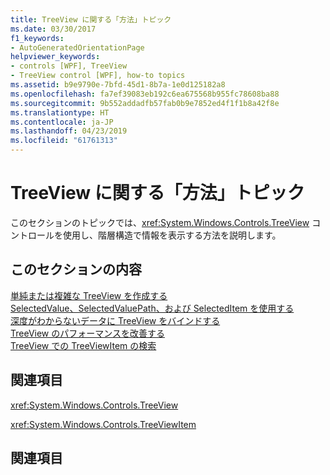 ```yaml
---
title: TreeView に関する「方法」トピック
ms.date: 03/30/2017
f1_keywords:
- AutoGeneratedOrientationPage
helpviewer_keywords:
- controls [WPF], TreeView
- TreeView control [WPF], how-to topics
ms.assetid: b9e9790e-7bfd-45d1-8b7a-1e0d125182a8
ms.openlocfilehash: fa7ef39083eb192c6ea675568b955fc78608ba88
ms.sourcegitcommit: 9b552addadfb57fab0b9e7852ed4f1f1b8a42f8e
ms.translationtype: HT
ms.contentlocale: ja-JP
ms.lasthandoff: 04/23/2019
ms.locfileid: "61761313"
---
```

# <a name="treeview-how-to-topics"></a>TreeView に関する「方法」トピック
このセクションのトピックでは、<xref:System.Windows.Controls.TreeView> コントロールを使用し、階層構造で情報を表示する方法を説明します。  
  
## <a name="in-this-section"></a>このセクションの内容  
 [単純または複雑な TreeView を作成する](how-to-create-simple-or-complex-treeviews.md)  
  [SelectedValue、SelectedValuePath、および SelectedItem を使用する](how-to-use-selectedvalue-selectedvaluepath-and-selecteditem.md)  
  [深度がわからないデータに TreeView をバインドする](how-to-bind-a-treeview-to-data-that-has-an-indeterminable-depth.md)  
  [TreeView のパフォーマンスを改善する](how-to-improve-the-performance-of-a-treeview.md)  
  [TreeView での TreeViewItem の検索](how-to-find-a-treeviewitem-in-a-treeview.md)  
  
## <a name="reference"></a>関連項目  
 <xref:System.Windows.Controls.TreeView>  
  
 <xref:System.Windows.Controls.TreeViewItem>  
  
## <a name="related-sections"></a>関連項目
